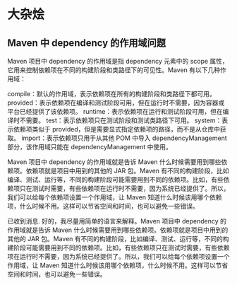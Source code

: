 # 大杂烩

## Maven 中 dependency 的作用域问题

Maven 项目中 dependency 的作用域是指 dependency 元素中的 scope 属性，它用来控制依赖项在不同的构建阶段和类路径下的可见性。Maven 有以下几种作用域：

compile：默认的作用域，表示依赖项在所有的构建阶段和类路径下都可用。
provided：表示依赖项在编译和测试阶段可用，但在运行时不需要，因为容器或平台已经提供了该依赖项。
runtime：表示依赖项在运行和测试阶段可用，但在编译时不需要。
test：表示依赖项只在测试阶段和测试类路径下可用。
system：表示依赖项类似于 provided，但是需要显式指定依赖项的路径，而不是从仓库中获取。
import：表示依赖项只用于从其他 POM 中导入 dependencyManagement 部分，该作用域只能在 dependencyManagement 中使用。

Maven 项目中 dependency 的作用域就是告诉 Maven 什么时候需要用到哪些依赖项。依赖项就是项目中用到的其他的 JAR 包。Maven 有不同的构建阶段，比如编译、测试、运行等，不同的构建阶段可能需要用到不同的依赖项。比如，有些依赖项只在测试时需要，有些依赖项在运行时不需要，因为系统已经提供了。所以，我们可以给每个依赖项设置一个作用域，让 Maven 知道什么时候该用哪个依赖项，什么时候不用。这样可以节省空间和时间，也可以避免一些错误。

已收到消息. 好的，我尽量用简单的语言来解释。Maven 项目中 dependency 的作用域就是告诉 Maven 什么时候需要用到哪些依赖项。依赖项就是项目中用到的其他的 JAR 包。Maven 有不同的构建阶段，比如编译、测试、运行等，不同的构建阶段可能需要用到不同的依赖项。比如，有些依赖项只在测试时需要，有些依赖项在运行时不需要，因为系统已经提供了。所以，我们可以给每个依赖项设置一个作用域，让 Maven 知道什么时候该用哪个依赖项，什么时候不用。这样可以节省空间和时间，也可以避免一些错误。

